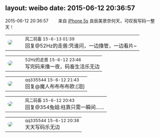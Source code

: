layout: weibo
date: 2015-06-12 20:36:57
---
<meta name="referrer" content="no-referrer" />

2015-06-12 20:36:57  &nbsp;&nbsp;&nbsp;&nbsp;&nbsp;&nbsp; 来自 <a href="sinaweibo://customweibosource" rel="nofollow">iPhone 5s</a>
良辰美景奈何天，可叹我写码一整天！ ​​​

<table style="width: 100%;">
  <tr>
    <td style="width: 40px;"><img style="border-radius:50%" src="https://tva3.sinaimg.cn/crop.0.0.639.639.50/6d2a6003jw8f3idy69w2gj20hs0hrt9g.jpg?KID=imgbed,tva&Expires=1624463481&ssig=44I1wDvAI%2B"></td>
    <td colspan="2"><small>风二码畜 15-6-13 01:39</small><br/>回复@52Hz的走兽:凭谁问，一边撸管，一边看片~</td>
  </tr>
</table>

<table style="width: 100%;">
  <tr>
    <td style="width: 40px;"><img style="border-radius:50%" src="https://tva4.sinaimg.cn/crop.0.0.180.180.50/8beaf773jw1e8qgp5bmzyj2050050aa8.jpg?KID=imgbed,tva&Expires=1624463481&ssig=r%2BvGJitnpv"></td>
    <td colspan="2"><small>52Hz的走兽 15-6-12 23:46</small><br/>写完码来撸一夜，码畜生活乐无边</td>
  </tr>
</table>

<table style="width: 100%;">
  <tr>
    <td style="width: 40px;"><img style="border-radius:50%" src="https://tva4.sinaimg.cn/crop.0.0.180.180.50/7d25944djw1e8qgp5bmzyj2050050aa8.jpg?KID=imgbed,tva&Expires=1624463481&ssig=eKqlMgnCvi"></td>
    <td colspan="2"><small>qq335544 15-6-12 21:43</small><br/>回复@魔人布布布布欧:[泪]</td>
  </tr>
</table>

<table style="width: 100%;">
  <tr>
    <td style="width: 40px;"><img style="border-radius:50%" src="https://tva3.sinaimg.cn/crop.0.0.639.639.50/6d2a6003jw8f3idy69w2gj20hs0hrt9g.jpg?KID=imgbed,tva&Expires=1624463481&ssig=44I1wDvAI%2B"></td>
    <td colspan="2"><small>风二码畜 15-6-12 20:43</small><br/>回复@354兔姐:柱靠只需一瞬间……</td>
  </tr>
</table>

<table style="width: 100%;">
  <tr>
    <td style="width: 40px;"><img style="border-radius:50%" src="https://tva4.sinaimg.cn/crop.0.0.180.180.50/7d25944djw1e8qgp5bmzyj2050050aa8.jpg?KID=imgbed,tva&Expires=1624463481&ssig=eKqlMgnCvi"></td>
    <td colspan="2"><small>qq335544 15-6-12 20:38</small><br/>天天写码乐无边</td>
  </tr>
</table>
